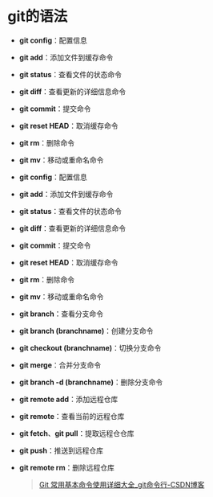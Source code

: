 # git的语法

- **git config**：配置信息

- **git add**：添加文件到缓存命令

- **git status**：查看文件的状态命令

- **git diff**：查看更新的详细信息命令

- **git commit**：提交命令

- **git reset HEAD**：取消缓存命令

- **git rm**：删除命令

- **git mv**：移动或重命名命令

- **git config**：配置信息

- **git add**：添加文件到缓存命令

- **git status**：查看文件的状态命令

- **git diff**：查看更新的详细信息命令

- **git commit**：提交命令

- **git reset HEAD**：取消缓存命令

- **git rm**：删除命令

- **git mv**：移动或重命名命令

- **git branch**：查看分支命令

- **git branch (branchname)**：创建分支命令

- **git checkout (branchname)**：切换分支命令

- **git merge**：合并分支命令

- **git branch -d (branchname)**：删除分支命令

- **git remote add**：添加远程仓库

- **git remote**：查看当前的远程仓库

- **git fetch**、**git pull**：提取远程仓仓库

- **git push**：推送到远程仓库

- **git remote rm**：删除远程仓库

  > [Git 常用基本命令使用详细大全_git命令行-CSDN博客](https://blog.csdn.net/qtiao/article/details/97783243)
